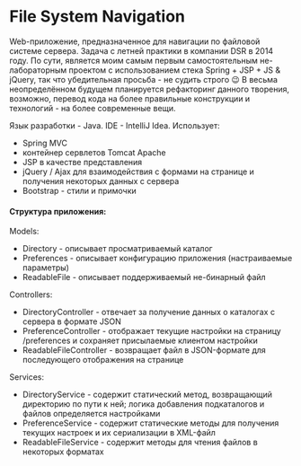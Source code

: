 # File System Navigation
Web-приложение, предназначенное для навигации по файловой системе сервера.
Задача с летней практики в компании DSR в 2014 году. По сути, является моим самым первым самостоятельным не-лабораторным проектом с использованием стека
Spring + JSP + JS & jQuery, так что убедительная просьба - не судить строго :wink: В весьма неопределённом будущем планируется рефакторинг данного творения,
возможно, перевод кода на более правильные конструкции и технологий - на более современные вещи.

Язык разработки - Java. IDE - IntelliJ Idea.
Использует:
  - Spring MVC
  - контейнер сервлетов Tomcat Apache
  - JSP в качестве представления
  - jQuery / Ajax для взаимодействия с формами на странице и получения некоторых данных с сервера
  - Bootstrap - стили и примочки

####  Структура приложения:
Models:
  - Directory - описывает просматриваемый каталог
  - Preferences - описывает конфигурацию приложения (настраиваемые параметры)
  - ReadableFile - описывает поддерживаемый не-бинарный файл
  
Controllers:
  - DirectoryController - отвечает за получение данных о каталогах с сервера в формате JSON
  - PreferenceController - отображает текущие настройки на страницу /preferences и сохраняет присылаемые клиентом настройки
  - ReadableFileController - возвращает файл в JSON-формате для последующего отображения на странице
  
Services:
  - DirectoryService - содержит статический метод, возвращающий директорию по пути к ней; логика добавления подкаталогов и файлов определяется настройками
  - PreferenceService - содержит статические методы для получения текущих настроек и их сериализации в XML-файл
  - ReadableFileService - содержит методы для чтения файлов в некоторых форматах
